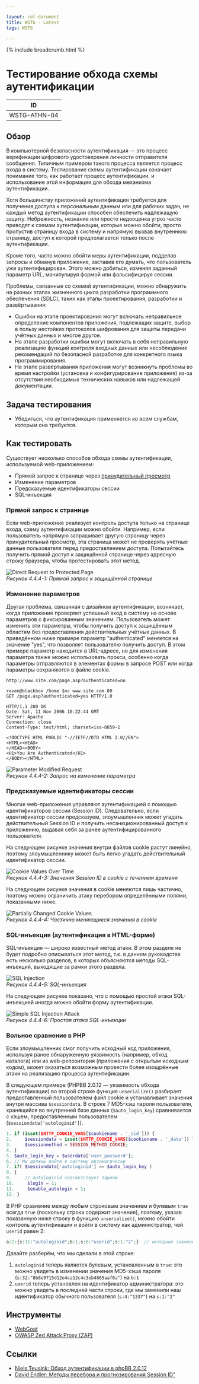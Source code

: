 ```yaml
---

layout: col-document
title: WSTG - Latest
tags: WSTG

---
```


{% include breadcrumb.html %}
# Тестирование обхода схемы аутентификации

|ID          |
|------------|
|WSTG-ATHN-04|

## Обзор

В компьютерной безопасности аутентификация — это процесс верификации цифрового удостоверения личности отправителя сообщения. Типичным примером такого процесса является процесс входа в систему. Тестирование схемы аутентификации означает понимание того, как работает процесс аутентификации, и использование этой информации для обхода механизма аутентификации.

Хотя большинству приложений аутентификация требуется для получения доступа к персональным данным или для рабочих задач, не каждый метод аутентификации способен обеспечить надлежащую защиту. Небрежность, незнание или просто недооценка угроз часто приводят к схемам аутентификации, которые можно обойти, просто пропустив страницу входа в систему и напрямую вызвав внутреннюю страницу, доступ к которой предполагается только после аутентификации.

Кроме того, часто можно обойти меры аутентификации, подделав запросы и обманув приложение, заставив его думать, что пользователь уже аутентифицирован. Этого можно добиться, изменяя заданный параметр URL, манипулируя формой или фальсифицируя сессии.

Проблемы, связанные со схемой аутентификации, можно обнаружить на разных этапах жизненного цикла разработки программного обеспечения (SDLC), таких как этапы проектирования, разработки и развёртывания:

- Ошибки на этапе проектирования могут включать неправильное определение компонентов приложения, подлежащих защите, выбор в пользу нестойких протоколов шифрования для защиты передачи учётных данных и многое другое.
- На этапе разработки ошибки могут включать в себя неправильную реализацию функций контроля входных данных или несоблюдение рекомендаций по безопасной разработке для конкретного языка программирования.
- На этапе развёртывания приложения могут возникнуть проблемы во время настройки (установка и конфигурирование приложения) из-за отсутствия необходимых технических навыков или надлежащей документации.

## Задача тестирования

- Убедиться, что аутентификация применяется ко всем службам, которым она требуется.

## Как тестировать

Существует несколько способов обхода схемы аутентификации, используемой web-приложением:

- Прямой запрос к странице через [принудительный просмотр](https://owasp.org/www-community/attacks/Forced_browsing)
- Изменение параметров
- Предсказуемые идентификаторы сессии
- SQL-инъекция

### Прямой запрос к странице

Если web-приложение реализует контроль доступа только на странице входа, схему аутентификации можно обойти. Например, если пользователь напрямую запрашивает другую страницу через принудительный просмотр, эта страница может не проверять учётные данные пользователя перед предоставлением доступа. Попытайтесь получить прямой доступ к защищённой странице через адресную строку браузера, чтобы протестировать этот метод.

![Direct Request to Protected Page](images/Basm-directreq.jpg)\
*Рисунок 4.4.4-1: Прямой запрос к защищённой странице*

### Изменение параметров

Другая проблема, связанная с дизайном аутентификации, возникает, когда приложение проверяет успешный вход в систему на основе параметров с фиксированным значением. Пользователь может изменить эти параметры, чтобы получить доступ к защищённым областям без предоставления действительных учётных данных. В приведённом ниже примере параметр "authenticated" меняется на значение "yes", что позволяет пользователю получить доступ. В этом примере параметр находится в URL-адресе, но для изменения параметра также можно использовать прокси, особенно когда параметры отправляются в элементах формы в запросе POST или когда параметры сохраняются в файле cookie.

```http
http://www.site.com/page.asp?authenticated=no

raven@blackbox /home $nc www.site.com 80
GET /page.asp?authenticated=yes HTTP/1.0

HTTP/1.1 200 OK
Date: Sat, 11 Nov 2006 10:22:44 GMT
Server: Apache
Connection: close
Content-Type: text/html; charset=iso-8859-1

<!DOCTYPE HTML PUBLIC "-//IETF//DTD HTML 2.0//EN">
<HTML><HEAD>
</HEAD><BODY>
<H1>You Are Authenticated</H1>
</BODY></HTML>
```

![Parameter Modified Request](images/Basm-parammod.jpg)\
*Рисунок 4.4.4-2: Запрос на изменение параметра*

### Предсказуемые идентификаторы сессии

Многие web-приложения управляют аутентификацией с помощью идентификаторов сессии (Session ID). Следовательно, если идентификатор сессии предсказуем, злоумышленник может угадать действительный Session ID и получить несанкционированный доступ к приложению, выдавая себя за ранее аутентифицированного пользователя.

На следующем рисунке значения внутри файлов cookie растут линейно, поэтому злоумышленнику может быть легко угадать действительный идентификатор сессии.

![Cookie Values Over Time](images/Basm-sessid.jpg)\
*Рисунок 4.4.4-3: Значения Session ID в cookie с течением времени*

На следующем рисунке значения в cookie меняются лишь частично, поэтому можно ограничить атаку перебором определёнными полями, показанными ниже.

![Partially Changed Cookie Values](images/Basm-sessid2.jpg)\
*Рисунок 4.4.4-4: Частично меняющиеся значения в cookie*

### SQL-инъекция (аутентификация в HTML-форме)

SQL-инъекция — широко известный метод атаки. В этом разделе не будет подробно описываться этот метод, т.к. в данном руководстве есть несколько разделов, в которых объясняются методы SQL-инъекций, выходящие за рамки этого раздела.

![SQL Injection](images/Basm-sqlinj.jpg)\
*Рисунок 4.4.4-5: SQL-инъекция*

На следующем рисунке показано, что с помощью простой атаки SQL-инъекцией иногда можно обойти форму аутентификации.

![Simple SQL Injection Attack](images/Basm-sqlinj2.gif)\
*Рисунок 4.4.4-6: Простая атака SQL-инъекции*

### Вольное сравнение в PHP

Если злоумышленник смог получить исходный код приложения, используя ранее обнаруженную уязвимость (например, обход каталога) или из web-репозитория (приложения с открытым исходным кодом), может оказаться возможным провести более изощрённые атаки на реализацию процесса аутентификации.

В следующем примере (PHPBB 2.0.12 — уязвимость обхода аутентификации) во второй строке функция `unserialize()` разбирает предоставленный пользователем файл cookie и устанавливает значения внутри массива `$sessiondata`. В строке 7 MD5-хэш пароля пользователя, хранящийся во внутренней базе данных (`$auto_login_key`) сравнивается с хэшем, предоставленным пользователем (`$sessiondata['autologinid']`).

```php
1. if (isset($HTTP_COOKIE_VARS[$cookiename . '_sid'])) {
2.     $sessiondata = isset($HTTP_COOKIE_VARS[$cookiename . '_data']) ? unserialize(stripslashes($HTTP_COOKIE_VARS[$cookiename . '_data'])) : array();
3.     $sessionmethod = SESSION_METHOD_COOKIE;
4. }
5. $auto_login_key = $userdata['user_password'];
6. // Мы должны войти в систему автомагически
7. if( $sessiondata['autologinid'] == $auto_login_key )
8. {
9.     // autologinid соответствует паролю
10.     $login = 1;
11.     $enable_autologin = 1;
12. }

```

В PHP сравнение между любым строковым значением и булевым `true` всегда `true` (поскольку строка содержит значение), поэтому, указав показанную ниже строку в функцию `unserialize()`, можно обойти контроль аутентификации и войти в систему как администратор, чей `userid` равен 2:

```php
a:2:{s:11:"autologinid";b:1;s:6:"userid";s:1:"2";}  // исходное значение: a:2:{s:11:"autologinid";s:32:"8b8e9715d12e4ca12c4c3eb4865aaf6a";s:6:"userid";s:4:"1337";}
```

Давайте разберём, что мы сделали в этой строке:

1. `autologinid` теперь является булевым, установленным в `true`: это можно увидеть в изменении значения MD5-хэша пароля (`s:32:"8b8e9715d12e4ca12c4c3eb4865aaf6a"`) на `b:1`
2. `userid` теперь установлен на идентификатор администратора: это можно увидеть в последней части строки, где мы заменили наш идентификатор обычного пользователя (`s:4:"1337"`) на `s:1:"2"`

## Инструменты

- [WebGoat](https://owasp.org/www-project-webgoat/)
- [OWASP Zed Attack Proxy (ZAP)](https://www.zaproxy.org)

## Ссылки

- [Niels Teusink: Обход аутентификации в phpBB 2.0.12](http://blog.teusink.net/2008/12/classic-bug-phpbb-2012-authentication.html)
- [David Endler: Методы перебора и прогнозирования Session ID"](https://www.cgisecurity.com/lib/SessionIDs.pdf)
